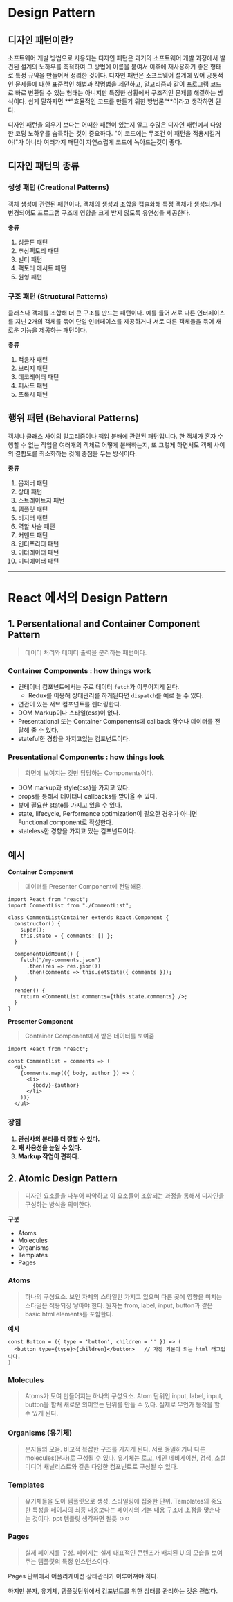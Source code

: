 # Design Pattern

## 디자인 패턴이란?

소프트웨어 개발 방법으로 사용되는 디자인 패턴은 과거의 소프트웨어 개발 과정에서 발견된 설계의 노하우를 축적하여 그 방법에 이름을 붙여서 이후에 재사용하기 좋은 형태로 특정 규약을 만들어서 정리한 것이다. 디자인 패턴은 소프트웨어 설계에 있어 공통적인 문제들에 대한 표준적인 해법과 작명법을 제안하고, 알고리즘과 같이 프로그램 코드로 바로 변환될 수 있는 형태는 아니지만 특정한 상황에서 구조적인 문제를 해결하는 방식이다. 쉽게 말하자면 **"효율적인 코드를 만들기 위한 방법론"**이라고 생각하면 된다.

디자인 패턴을 외우기 보다는 어떠한 패턴이 있는지 알고 수많은 디자인 패턴에서 다양한 코딩 노하우를 습득하는 것이 중요하다. "이 코드에는 무조건 이 패턴을 적용시킬거야!"가 아니라 여러가지 패턴이 자연스럽게 코드에 녹아드는것이 좋다.

## 디자인 패턴의 종류

### 생성 패턴 (Creational Patterns)

객체 생성에 관련된 패턴이다. 객체의 생성과 조합을 캡슐화해 특정 객체가 생성되거나 변경되어도 프로그램 구조에 영향을 크게 받지 않도록 유연성을 제공한다.

**종류**

1. 싱글톤 패턴
2. 추상팩토리 패턴
3. 빌더 패턴
4. 팩토리 메서트 패턴
5. 원형 패턴

### 구조 패턴 (Structural Patterns)

클래스나 객체를 조합해 더 큰 구조를 만드는 패턴이다. 예를 들어 서로 다른 인터페이스를 지닌 2개의 객체를 묶어 단일 인터페이스를 제공하거나 서로 다른 객체들을 묶어 새로운 기능을 제공하는 패턴이다.

**종류**

1. 적응자 패턴
2. 브리지 패턴
3. 데코레이터 패턴
4. 퍼사드 패턴
5. 프록시 패턴

## 행위 패턴 (Behavioral Patterns)

객체나 클래스 사이의 알고리즘이나 책임 분배에 관련된 패턴입니다. 한 객체가 혼자 수행할 수 없는 작업을 여러개의 객체로 어떻게 분배하는지, 또 그렇게 하면서도 객체 사이의 결합도를 최소화하는 것에 중점을 두는 방식이다.

**종류**

1. 옵저버 패턴
2. 상태 패턴
3. 스트레이트지 패턴
4. 템플릿 패턴
5. 비지터 패턴
6. 역할 사슬 패턴
7. 커맨드 패턴
8. 인터프리터 패턴
9. 이터레이터 패턴
10. 미디에이터 패턴

---

# React 에서의 Design Pattern

## 1. Persentational and Container Component Pattern

> 데이터 처리와 데이터 출력을 분리하는 패턴이다.

### Container Components : how things work

- 컨테이너 컴포넌트에서는 주로 데이터 `fetch`가 이루어지게 된다.
  - Redux를 이용해 상태관리를 하게된다면 `dispatch`를 예로 들 수 있다.
- 연관이 있는 서브 컴포넌트를 렌더링한다.
- DOM Markup이나 스타일(css)이 없다.
- Presentational 또는 Container Components에 callback 함수나 데이터를 전달해 줄 수 있다.
- stateful한 경향을 가지고있는 컴포넌트이다.

### Presentational Components : how things look

> 화면에 보여지는 것만 담당하는 Components이다.

- DOM markup과 style(css)을 가지고 있다.
- props를 통해서 데이터나 callbacks를 받아올 수 있다.
- 뷰에 필요한 state를 가지고 있을 수 있다.
- state, lifecycle, Performance optimization이 필요한 경우가 아니면 Functional component로 작성한다.
- stateless한 경향을 가지고 있는 컴포넌트이다.

## 예시

**Container Component**

> 데이터를 Presenter Component에 전달해줌.

```JS
import React from "react";
import CommentList from "./CommentList";

class CommentListContainer extends React.Component {
  constructor() {
    super();
    this.state = { comments: [] };
  }

  componentDidMount() {
    fetch("/my-comments.json")
      .then(res => res.json())
      .then(comments => this.setState({ comments }));
  }

  render() {
    return <CommentList comments={this.state.comments} />;
  }
}
```

**Presenter Component**

> Container Component에서 받은 데이터를 보여줌

```JS
import React from "react";

const Commentlist = comments => (
  <ul>
    {comments.map(({ body, author }) => (
      <li>
        {body}-{author}
      </li>
    ))}
  </ul>
```

### 장점

1. **관심사의 분리를 더 잘할 수 있다.**
2. **재 사용성을 높일 수 있다.**
3. **Markup 작업이 편하다.**

## 2. Atomic Design Pattern

> 디자인 요소들을 나누어 파악하고 이 요소들이 조합되는 과정을 통해서 디자인을 구성하는 방식을 의미한다.

**구분**

- Atoms
- Molecules
- Organisms
- Templates
- Pages

### Atoms

> 하나의 구성요소. 보인 자체의 스타일만 가지고 있으며 다른 곳에 영향을 미치는 스타일은 적용되징 낳아야 한다. 원자는 from, label, input, button과 같은 basic html elements를 포함한다.

**예시**

```JS
const Button = ({ type = 'button', children = '' }) => (
  <button type={type}>{children}</button>   // 가장 기본이 되는 html 태그입니다.
)
```

### Molecules

> Atoms가 모여 만들어지는 하나의 구성요소. Atom 단위인 input, label, input, button을 함쳐 새로운 의미있는 단위를 만들 수 있다. 실제로 무언가 동작을 할 수 있게 된다.

### Organisms (유기체)

> 분자들의 모음. 비교적 복잡한 구조를 가지게 된다. 서로 동일하거나 다른 molecules(분자)로 구성될 수 있다. 유기체는 로고, 메인 네비게이션, 검색, 소셜 미디어 채널리스트와 같은 다양한 컴포넌트로 구성될 수 있다.

### Templates

> 유기체들을 모아 템플릿으로 생성, 스타일링에 집중한 단위. Templates의 중요한 특성을 페이지의 최종 내용보다는 페이지의 기본 내용 구조에 초점을 맞춘다는 것이다. ppt 템플릿 생각하면 될듯 ㅇㅇ

### Pages

> 실제 페이지를 구성. 페이지는 실제 대표적인 콘텐츠가 배치된 UI의 모습을 보여주는 템플릿의 특정 인스턴스이다.

Pages 단위에서 어플리케이션 상태관리가 이루어져야 하다.

하지만 분자, 유기체, 템플릿단위에서 컴포넌트를 위한 상태를 관리하는 것은 괜찮다.

